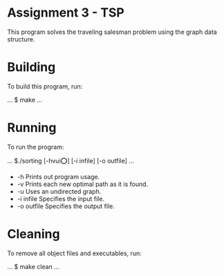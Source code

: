 # Assignment 3 - TSP

This program solves the traveling salesman problem using the graph data structure.

# Building

To build this program, run:

...
$ make
...

# Running

To run the program:

...
$./sorting [-hvui:o:] [-i infile] [-o outfile]
...

- -h           Prints out program usage.
- -v           Prints each new optimal path as it is found.
- -u           Uses an undirected graph.
- -i infile    Specifies the input file.
- -o outfile   Specifies the output file.

# Cleaning

To remove all object files and executables, run:

...
$ make clean
...
